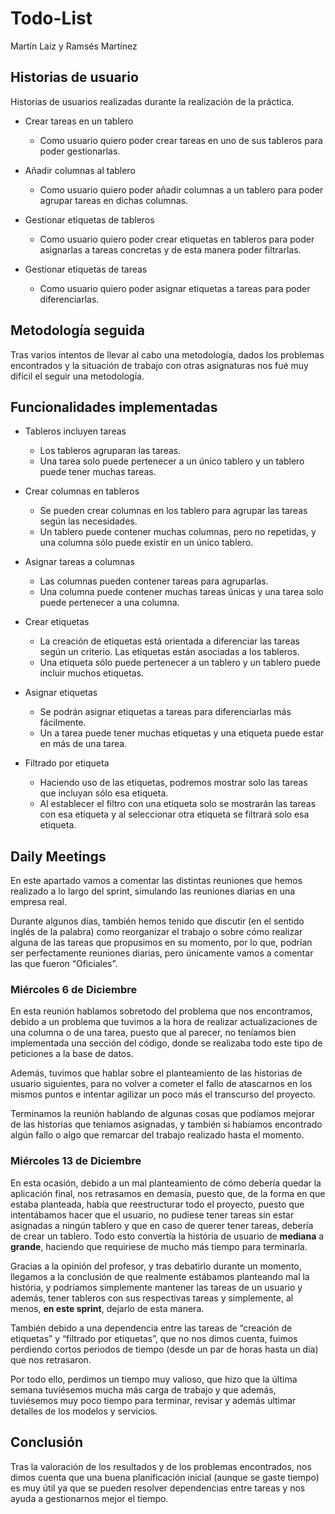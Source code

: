 # Todo-List

Martín Laiz y Ramsés Martínez


## Historias de usuario

Historias de usuarios realizadas durante la realización de la práctica.

- Crear tareas en un tablero
    - Como usuario quiero poder crear tareas en uno de sus tableros para poder gestionarlas.

- Añadir columnas al tablero
    - Como usuario quiero poder añadir columnas a un tablero para poder agrupar tareas en dichas columnas.

- Gestionar etiquetas de tableros
    - Como usuario quiero poder crear etiquetas en tableros para poder asignarlas a tareas concretas y de esta manera poder filtrarlas.

- Gestionar etiquetas de tareas
    - Como usuario quiero poder asignar etiquetas a tareas para poder diferenciarlas.

## Metodología seguida

Tras varios intentos de llevar al cabo una metodología, dados los problemas encontrados y la situación de trabajo con otras asignaturas nos fué muy difícil el seguir una metodología.


## Funcionalidades implementadas

- Tableros incluyen tareas
    - Los tableros agruparan las tareas.
    - Una tarea solo puede pertenecer a un único tablero y un tablero puede tener muchas tareas.

- Crear columnas en tableros
    - Se pueden crear columnas en los tablero para agrupar las tareas según las necesidades.
    - Un tablero puede contener muchas columnas, pero no repetidas, y una columna sólo puede existir en un único tablero.

- Asignar tareas a columnas
    - Las columnas pueden contener tareas para agruparlas.
    - Una columna puede contener muchas tareas únicas y una tarea solo puede pertenecer a una columna.

- Crear etiquetas
    - La creación de etiquetas está orientada a diferenciar las tareas según un criterio. Las etiquetas están asociadas a los tableros.
    - Una etiqueta sólo puede pertenecer a un tablero y un tablero puede incluir muchos etiquetas.

- Asignar  etiquetas
    - Se podrán asignar etiquetas a tareas para diferenciarlas más fácilmente.
    - Un a tarea puede tener muchas etiquetas y una etiqueta puede estar en más de una tarea.

- Filtrado por etiqueta
    - Haciendo uso de las etiquetas, podremos mostrar solo las tareas que incluyan sólo esa etiqueta.
    - Al establecer el filtro con una etiqueta solo se mostrarán las tareas con esa etiqueta y al seleccionar otra etiqueta se filtrará solo esa etiqueta.


## Daily Meetings

En este apartado vamos a comentar las distintas reuniones que hemos realizado a lo largo del sprint, simulando las reuniones diarias en una empresa real.

Durante algunos días, también hemos tenido que discutir (en el sentido inglés de la palabra) como reorganizar el trabajo o sobre cómo realizar alguna de las tareas que propusimos en su momento, por lo que, podrían ser perfectamente reuniones diarias, pero únicamente vamos a comentar las que fueron “Oficiales”.


### Miércoles 6 de Diciembre

En esta reunión hablamos sobretodo del problema que nos encontramos, debido a un problema que tuvimos a la hora de realizar actualizaciones de una columna o de una tarea, puesto que al parecer, no teníamos bien implementada una sección del código, donde se realizaba todo este tipo de peticiones a la base de datos.

Además, tuvimos que hablar sobre el planteamiento de las historias de usuario siguientes, para no volver a cometer el fallo de atascarnos en los mismos puntos e intentar agilizar un poco más el transcurso del proyecto.

Terminamos la reunión hablando de algunas cosas que podíamos mejorar de las historias que teníamos asignadas, y también si habíamos encontrado algún fallo o algo que remarcar del trabajo realizado hasta el momento.


### Miércoles 13 de Diciembre

En esta ocasión, debido a un mal planteamiento de cómo debería quedar la aplicación final, nos retrasamos en demasía, puesto que, de la forma en que estaba planteada, había que reestructurar todo el proyecto, puesto que intentábamos hacer que el usuario, no pudiese tener tareas sin estar asignadas a ningún tablero y que en caso de querer tener tareas, debería de crear un tablero. Todo esto convertía la história de usuario de **mediana** a **grande**, haciendo que requiriese de mucho más tiempo para terminarla.

Gracias a la opinión del profesor, y tras debatirlo durante un momento, llegamos a la conclusión de que realmente estábamos planteando mal la história, y podríamos simplemente mantener las tareas de un usuario y además, tener tableros con sus respectivas tareas y simplemente, al menos, **en este sprint**, dejarlo de esta manera.

También debido a una dependencia entre las tareas de “creación de etiquetas” y “filtrado por etiquetas”, que no nos dimos cuenta, fuimos perdiendo cortos periodos de tiempo (desde un par de horas hasta un día) que nos retrasaron.

Por todo ello, perdimos un tiempo muy valioso, que hizo que la última semana tuviésemos mucha más carga de trabajo y que además, tuviésemos muy poco tiempo para terminar, revisar y además ultimar detalles de los modelos y servicios.


## Conclusión

Tras la valoración de los resultados y de los problemas encontrados, nos dimos cuenta que una buena planificación inicial (aunque se gaste tiempo) es muy útil ya que se pueden resolver dependencias entre tareas y nos ayuda a gestionarnos mejor el tiempo.

